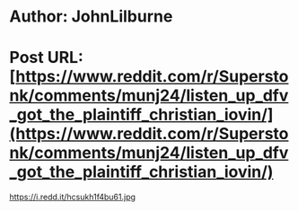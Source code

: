 # Author: JohnLilburne
# Post URL: [https://www.reddit.com/r/Superstonk/comments/munj24/listen_up_dfv_got_the_plaintiff_christian_iovin/](https://www.reddit.com/r/Superstonk/comments/munj24/listen_up_dfv_got_the_plaintiff_christian_iovin/)


https://i.redd.it/hcsukh1f4bu61.jpg